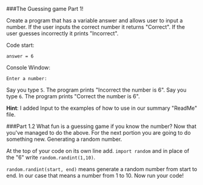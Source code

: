 ###The Guessing game Part 1! 

Create a program that has a variable answer and allows user to input a number. If the user inputs the correct number it returns "Correct". If the user guesses incorrectly it prints "Incorrect".

Code start: 
```
answer = 6
```

Console Window: 

``` 
Enter a number: 
```

Say you type ```5```. The program prints "Incorrect the number is 6". 
Say you type ```6```. The program prints "Correct the number is 6".



<b>Hint</b>: I added Input to the examples of how to use in our summary "ReadMe" file. 

###Part 1.2
What fun is a guessing game if you know the number? Now that you've managed to do the above.  For the next portion you are going to do something new. Generating a random number. 

At the top of your code on its own line add. ```import random``` and in place of the "6" write ```random.randint(1,10)```. 

```random.randint(start, end)``` means generate a random number from start to end. In our case that means a number from 1 to 10. Now run your code!







